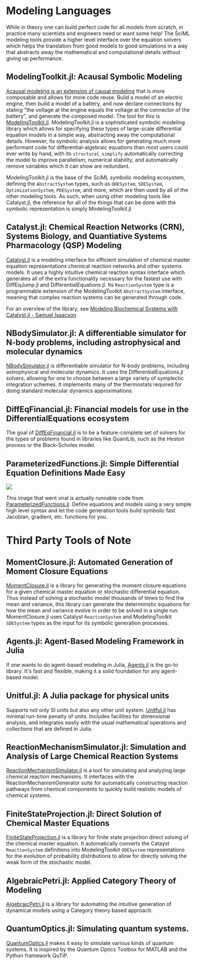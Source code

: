 # Modeling Languages

While in theory one can build perfect code for all models from scratch, in practice
many scientists and engineers need or want some help! The SciML modeling tools
provide a higher level interface over the equation solvers which helps the translation
from good models to good simulations in a way that abstracts away the mathematical
and computational details without giving up performance.

## ModelingToolkit.jl: Acausal Symbolic Modeling

[Acausal modeling is an extension of causal modeling](https://arxiv.org/pdf/1909.00484.pdf)
that is more composable and allows for more code reuse. Build a model of an electric engine,
then build a model of a battery, and now declare connections by stating "the voltage at the
engine equals the voltage at the connector of the battery", and generate the composed model.
The tool for this is [ModelingToolkit.jl](https://docs.sciml.ai/ModelingToolkit/stable/).
ModelingToolkit.jl is a sophisticated symbolic modeling library which allows for specifying
these types of large-scale differential equation models in a simple way, abstracting away
the computational details. However, its symbolic analysis allows for generating much more
performant code for differential-algebraic equations than most users could ever write by hand,
with its `structural_simplify` automatically correcting the model to improve parallelism,
numerical stability, and automatically remove variables which it can show are redundant.

ModelingToolkit.jl is the base of the SciML symbolic modeling ecosystem, defining the `AbstractSystem`
types, such as `ODESystem`, `SDESystem`, `OptimizationSystem`, `PDESystem`, and more, which are
then used by all of the other modeling tools. As such, when using other modeling tools like Catalyst.jl,
the reference for all of the things that can be done with the symbolic representation is simply
ModelingToolkit.jl.

## Catalyst.jl: Chemical Reaction Networks (CRN), Systems Biology, and Quantiative Systems Pharmacology (QSP) Modeling

[Catalyst.jl](https://docs.sciml.ai/Catalyst/stable/) is a modeling interface for efficient simulation
of chemical master equation representations chemical reaction networks and other systems models.
It uses a highly intuitive chemical reaction syntax interface which generates all of the extra
functionality necessary for the fastest use with DiffEqJump.jl and DifferentialEquations.jl. Its
`ReactionSystem` type is a programmable extension of the ModelingToolkit `AbstractSystem` interface,
meaning that complex reaction systems can be generated through code.

For an overview of the library, see
[Modeling Biochemical Systems with Catalyst.jl - Samuel Isaacson](https://www.youtube.com/watch?v=5p1PJE5A5Jw)

## NBodySimulator.jl: A differentiable simulator for N-body problems, including astrophysical and molecular dynamics

[NBodySimulator.jl](https://docs.sciml.ai/NBodySimulator/stable/) is differentiable simulator for N-body problems,
including astrophysical and molecular dynamics. It uses the DifferentialEquations.jl solvers, allowing for one to
choose between a large variety of symplectic integration schemes. It implements many of the thermostats required for
doing standard molecular dynamics approximations.

## DiffEqFinancial.jl: Financial models for use in the DifferentialEquations ecosystem

The goal of [DiffEqFinancial.jl](https://docs.sciml.ai/DiffEqFinancial/stable/) is to be a feature-complete set
of solvers for the types of problems found in libraries like QuantLib, such as the Heston process or the
Black-Scholes model.

## ParameterizedFunctions.jl: Simple Differential Equation Definitions Made Easy

![](https://user-images.githubusercontent.com/1814174/172001045-b9e35b8d-0d40-41af-b606-95b81bb1194d.png)

This image that went viral is actually runnable code from [ParameterizedFunctions.jl](https://docs.sciml.ai/ParameterizedFunctions/stable/). Define equations and models using a very simple high level syntax and let the code generation tools build symbolic fast Jacobian, gradient, etc. functions for you.

# Third Party Tools of Note

## MomentClosure.jl: Automated Generation of Moment Closure Equations

[MomentClosure.jl](https://docs.sciml.ai/MomentClosure/dev/) is a library for generating the moment
closure equations for a given chemical master equation or stochastic differential equation. Thus instead of
solving a stochastic model thousands of times to find the mean and variance, this library can generate the
deterministic equations for how the mean and variance evolve in order to be solved in a single run. MomentClosure.jl
uses Catalyst `ReactionSystem` and ModelingToolkit `SDESystem` types as the input for its symbolic generation
processes.

## Agents.jl: Agent-Based Modeling Framework in Julia

If one wants to do agent-based modeling in Julia,
[Agents.jl](https://docs.sciml.ai/Agents/stable/) is the go-to library. It's fast and flexible,
making it a solid foundation for any agent-based model.

## Unitful.jl: A Julia package for physical units

Supports not only SI units but also any other unit system.
[Unitful.jl](https://docs.sciml.ai/Unitful/stable/) has minimal run-time penalty of units.
Includes facilities for dimensional analysis, and integrates easily with the usual mathematical operations and collections that are defined in Julia.

## ReactionMechanismSimulator.jl: Simulation and Analysis of Large Chemical Reaction Systems

[ReactionMechanismSimulator.jl](https://docs.sciml.ai/ReactionMechanismSimulator/stable/)
is a tool for simulating and analyzing large chemical reaction mechanisms. It
interfaces with the ReactionMechanismGenerator suite for automatically constructing reaction pathways
from chemical components to quickly build realistic models of chemical systems.

## FiniteStateProjection.jl: Direct Solution of Chemical Master Equations

[FiniteStateProjection.jl](https://docs.sciml.ai/FiniteStateProjection/dev/) is a library for finite state
projection direct solving of the chemical master equation. It automatically converts the Catayst `ReactionSystem`
definitions into ModelingToolkit `ODESystem` representations for the evolution of probability distributions to
allow for directly solving the weak form of the stochastic model.

## AlgebraicPetri.jl: Applied Category Theory of Modeling

[AlgebraicPetri.jl](https://docs.sciml.ai/AlgebraicPetri/stable/) is a library for automating the intuitive
generation of dynamical models using a Category theory based approach.

## QuantumOptics.jl: Simulating quantum systems.

[QuantumOptics.jl](https://docs.sciml.ai/QuantumOptics/stable/) makes it easy to simulate various kinds of quantum systems.
It is inspired by the Quantum Optics Toolbox for MATLAB and the Python framework QuTiP.
